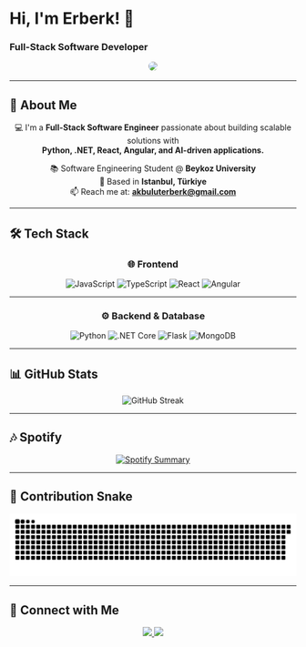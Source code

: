 # Hi, I'm Erberk! 👋  
### Full-Stack Software Developer

<div align="center">
  <img src="https://media1.tenor.com/m/IJ3zsdxeavAAAAAC/studio-ghibli-ponyo-on-the-cliff.gif" width="250" style="border-radius: 15px;" />
</div>

---

## 🚀 About Me  

<div align="center">

💻 I'm a **Full-Stack Software Engineer** passionate about building scalable solutions with  
**Python, .NET, React, Angular, and AI-driven applications.**

📚 Software Engineering Student @ **Beykoz University**  
📍 Based in **Istanbul, Türkiye**  
📫 Reach me at: **akbuluterberk@gmail.com**  

</div>

---

## 🛠️ Tech Stack  

<div align="center">

### 🌐 Frontend  
<img src="https://cdn.jsdelivr.net/gh/devicons/devicon/icons/javascript/javascript-original.svg" height="40" title="JavaScript" /> 
<img src="https://cdn.jsdelivr.net/gh/devicons/devicon/icons/typescript/typescript-original.svg" height="40" title="TypeScript" />  
<img src="https://cdn.jsdelivr.net/gh/devicons/devicon/icons/react/react-original.svg" height="40" title="React" /> 
<img src="https://cdn.jsdelivr.net/gh/devicons/devicon/icons/angularjs/angularjs-original.svg" height="40" title="Angular" />  

---

### ⚙️ Backend & Database  
<img src="https://cdn.jsdelivr.net/gh/devicons/devicon/icons/python/python-original.svg" height="40" title="Python" />  
<img src="https://cdn.jsdelivr.net/gh/devicons/devicon/icons/dotnetcore/dotnetcore-original.svg" height="40" title=".NET Core" />  
<img src="https://cdn.jsdelivr.net/gh/devicons/devicon/icons/flask/flask-original.svg" height="40" title="Flask" />  
<img src="https://cdn.jsdelivr.net/gh/devicons/devicon/icons/mongodb/mongodb-original.svg" height="40" title="MongoDB" />  

</div>

---

## 📊 GitHub Stats  

<div align="center">
  <img src="https://github-readme-streak-stats.herokuapp.com/?user=erberkk&theme=dracula&hide_border=true" alt="GitHub Streak" />
</div>

---

## 🎶 Spotify  

<div align="center">

[![Spotify Summary](https://spotify-for-readme-pi.vercel.app/api/spotify)](https://open.spotify.com/user/zk0e8yk1gnwx793n61k0aflb6)

</div>

---

## 🐍 Contribution Snake  

<div align="center">
  <picture>
    <source media="(prefers-color-scheme: dark)" srcset="https://raw.githubusercontent.com/erberkk/erberkk/output/github-snake-dark.svg" />
    <source media="(prefers-color-scheme: light)" srcset="https://raw.githubusercontent.com/erberkk/erberkk/output/github-snake.svg" />
    <img alt="GitHub Contribution Snake" src="https://raw.githubusercontent.com/erberkk/erberkk/output/github-snake.svg" />
  </picture>
</div>

---

## 📱 Connect with Me  

<div align="center">
  <a href="https://www.linkedin.com/in/erberk-akbulut/" target="_blank">
    <img src="https://img.shields.io/badge/LinkedIn-0077B5?style=for-the-badge&logo=linkedin&logoColor=white" />
  </a>
  <a href="https://www.instagram.com/_erberk/" target="_blank">
    <img src="https://img.shields.io/badge/Instagram-E4405F?style=for-the-badge&logo=instagram&logoColor=white" />
  </a>
</div>
